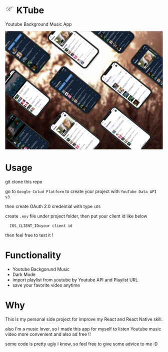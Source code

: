 # ![Logo](KTubeImages/light/Icon-App-29x29@1x.png) KTube

Youtube Background Music App

![](KTubeImages/Story-2.png)

# Usage

git clone this repo

go to `Google Colud Platform` to create your project with `YouTube Data API v3`

then create OAuth 2.0 credential with type `iOS`

create `.env` file under project folder, then put your client id like below

```
  IOS_CLIENT_ID=your client id
```

then feel free to test it !

# Functionality

- Youtube Backgorund Music
- Dark Mode
- import playlist from youtube by Youtube API and Playlist URL
- save your favorite video anytime

# Why

This is my personal side project for improve my React and React Native skill.

also I'm a music lover, so I made this app for myself to listen Youtube music video more convenient and also ad free !!

some code is pretty ugly I know, so feel free to give some advice to me :D
